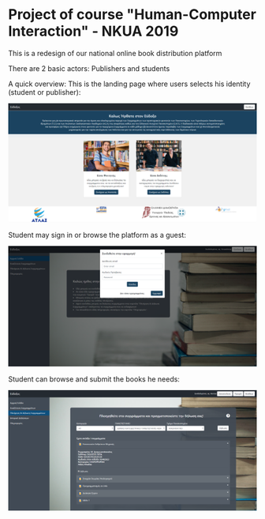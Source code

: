 # Project of course "Human-Computer Interaction" - NKUA 2019

This is a redesign of our national online book distribution platform

There are 2 basic actors: Publishers and students

A quick overview:
This is the landing page where users selects his identity (student or publisher):

![Alt text](/public/eudoxus_1.PNG?raw=true "Title")

Student may sign in or browse the platform as a guest:

![Alt text](/public/eudoxus_2.PNG?raw=true "Title")

Student can browse and submit the books he needs:

![Alt text](/public/eudoxus_3.PNG?raw=true "Title")
